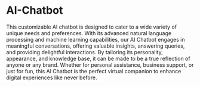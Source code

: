 # AI-Chatbot
This customizable AI chatbot is designed to cater to a wide variety of unique needs and preferences. With its advanced natural language processing and machine learning capabilities, our AI Chatbot engages in meaningful conversations, offering valuable insights, answering queries, and providing delightful interactions. By tailoring its personality, appearance, and knowledge base, it can be made to be a true reflection of anyone or any brand. Whether for personal assistance, business support, or just for fun, this AI Chatbot is the perfect virtual companion to enhance digital experiences like never before.
